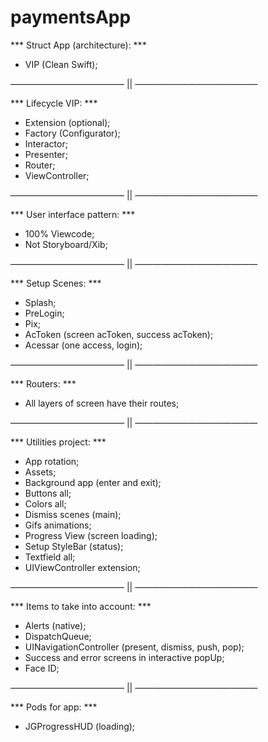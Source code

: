 # paymentsApp

*** Struct App (architecture): ***

- VIP (Clean Swift);

————————————— || ——————————————

*** Lifecycle VIP: ***

- Extension (optional);
- Factory (Configurator);
- Interactor;
- Presenter;
- Router;
- ViewController;


————————————— || ——————————————

*** User interface pattern: ***

- 100% Viewcode;
- Not Storyboard/Xib;

————————————— || ——————————————

*** Setup Scenes: ***

- Splash;
- PreLogin;
- Pix;
- AcToken (screen acToken, success acToken);
- Acessar (one access, login);

————————————— || ——————————————

*** Routers: ***

- All layers of screen have their routes;

————————————— || ——————————————

*** Utilities project: ***

- App rotation;
- Assets;
- Background app (enter and exit);
- Buttons all;
- Colors all;
- Dismiss scenes (main);
- Gifs animations;
- Progress View (screen loading);
- Setup StyleBar (status);
- Textfield all;
- UIViewController extension;

————————————— || ——————————————

*** Items to take into account: ***

- Alerts (native);
- DispatchQueue;
- UINavigationController (present, dismiss, push, pop);
- Success and error screens in interactive popUp;
- Face ID;

————————————— || ——————————————

*** Pods for app: ***

- JGProgressHUD (loading);
